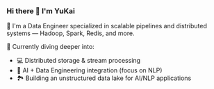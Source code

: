 ### Hi there 👋 I'm YuKai

<!--
**leeyk0501/leeyk0501** is a ✨ _special_ ✨ repository because its `README.md` (this file) appears on your GitHub profile.
-->

🚀 I'm a Data Engineer specialized in scalable pipelines and distributed systems — Hadoop, Spark, Redis, and more.

🧠 Currently diving deeper into:
- 💻 Distributed storage & stream processing
- 🤖 AI + Data Engineering integration (focus on NLP)
- 🏞️ Building an unstructured data lake for AI/NLP applications
